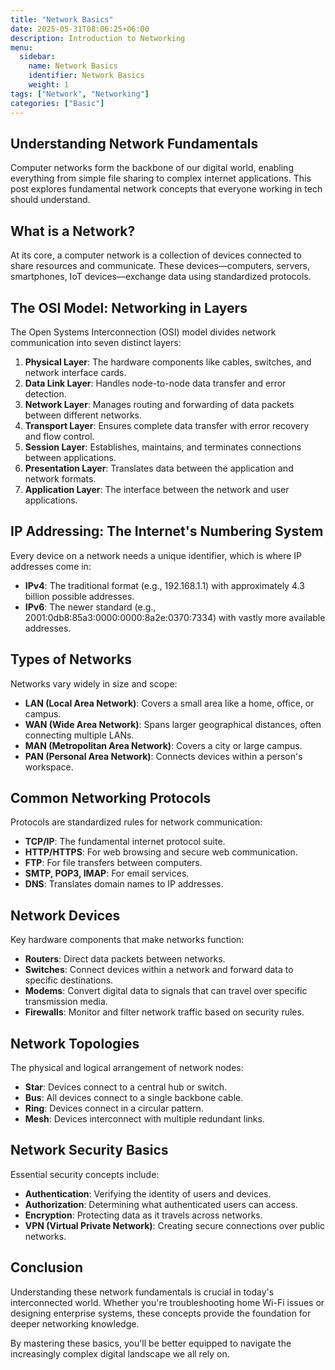 ```yaml
---
title: "Network Basics"
date: 2025-05-31T08:06:25+06:00
description: Introduction to Networking
menu:
  sidebar:
    name: Network Basics
    identifier: Network Basics
    weight: 1
tags: ["Network", "Networking"]
categories: ["Basic"]
---
```


## Understanding Network Fundamentals

Computer networks form the backbone of our digital world, enabling everything from simple file sharing to complex internet applications. This post explores fundamental network concepts that everyone working in tech should understand.

## What is a Network?

At its core, a computer network is a collection of devices connected to share resources and communicate. These devices—computers, servers, smartphones, IoT devices—exchange data using standardized protocols.

## The OSI Model: Networking in Layers

The Open Systems Interconnection (OSI) model divides network communication into seven distinct layers:

1. **Physical Layer**: The hardware components like cables, switches, and network interface cards.
2. **Data Link Layer**: Handles node-to-node data transfer and error detection.
3. **Network Layer**: Manages routing and forwarding of data packets between different networks.
4. **Transport Layer**: Ensures complete data transfer with error recovery and flow control.
5. **Session Layer**: Establishes, maintains, and terminates connections between applications.
6. **Presentation Layer**: Translates data between the application and network formats.
7. **Application Layer**: The interface between the network and user applications.

## IP Addressing: The Internet's Numbering System

Every device on a network needs a unique identifier, which is where IP addresses come in:

- **IPv4**: The traditional format (e.g., 192.168.1.1) with approximately 4.3 billion possible addresses.
- **IPv6**: The newer standard (e.g., 2001:0db8:85a3:0000:0000:8a2e:0370:7334) with vastly more available addresses.

## Types of Networks

Networks vary widely in size and scope:

- **LAN (Local Area Network)**: Covers a small area like a home, office, or campus.
- **WAN (Wide Area Network)**: Spans larger geographical distances, often connecting multiple LANs.
- **MAN (Metropolitan Area Network)**: Covers a city or large campus.
- **PAN (Personal Area Network)**: Connects devices within a person's workspace.

## Common Networking Protocols

Protocols are standardized rules for network communication:

- **TCP/IP**: The fundamental internet protocol suite.
- **HTTP/HTTPS**: For web browsing and secure web communication.
- **FTP**: For file transfers between computers.
- **SMTP, POP3, IMAP**: For email services.
- **DNS**: Translates domain names to IP addresses.

## Network Devices

Key hardware components that make networks function:

- **Routers**: Direct data packets between networks.
- **Switches**: Connect devices within a network and forward data to specific destinations.
- **Modems**: Convert digital data to signals that can travel over specific transmission media.
- **Firewalls**: Monitor and filter network traffic based on security rules.

## Network Topologies

The physical and logical arrangement of network nodes:

- **Star**: Devices connect to a central hub or switch.
- **Bus**: All devices connect to a single backbone cable.
- **Ring**: Devices connect in a circular pattern.
- **Mesh**: Devices interconnect with multiple redundant links.

## Network Security Basics

Essential security concepts include:

- **Authentication**: Verifying the identity of users and devices.
- **Authorization**: Determining what authenticated users can access.
- **Encryption**: Protecting data as it travels across networks.
- **VPN (Virtual Private Network)**: Creating secure connections over public networks.

## Conclusion

Understanding these network fundamentals is crucial in today's interconnected world. Whether you're troubleshooting home Wi-Fi issues or designing enterprise systems, these concepts provide the foundation for deeper networking knowledge.

By mastering these basics, you'll be better equipped to navigate the increasingly complex digital landscape we all rely on.
